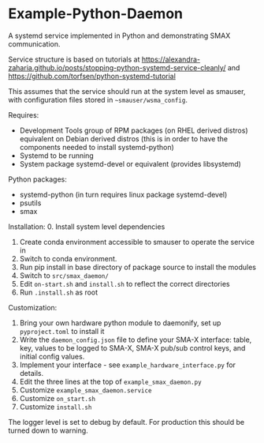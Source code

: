# Example-Python-Daemon

A systemd service implemented in Python and demonstrating SMAX communication.

Service structure is based on tutorials at https://alexandra-zaharia.github.io/posts/stopping-python-systemd-service-cleanly/ and https://github.com/torfsen/python-systemd-tutorial

This assumes that the service should run at the system level as smauser, with configuration files stored in `~smauser/wsma_config`.

Requires:
* Development Tools group of RPM packages (on RHEL derived distros)
    equivalent on Debian derived distros
    (this is in order to have the components needed to install systemd-python)
* Systemd to be running
* System package systemd-devel or equivalent (provides libsystemd)

Python packages:
* systemd-python (in turn requires linux package systemd-devel)
* psutils
* smax

Installation:
0. Install system level dependencies
1. Create conda environment accessible to smauser to operate the service in
2. Switch to conda environment.
3. Run pip install in base directory of package source to install the modules
4. Switch to `src/smax_daemon/`
5. Edit `on-start.sh` and `install.sh` to reflect the correct directories
6. Run `.install.sh` as root

Customization:
1. Bring your own hardware python module to daemonify, set up `pyproject.toml` to install it
2. Write the `daemon_config.json` file to define your SMA-X interface:
    table, key, values to be logged to SMA-X, SMA-X pub/sub control keys, and initial config values.
3. Implement your interface - see `example_hardware_interface.py` for details.
4. Edit the three lines at the top of `example_smax_daemon.py`
5. Customize `example_smax_daemon.service`
6. Customize `on_start.sh`
7. Customize `install.sh`

The logger level is set to debug by default. For production this should be turned down to warning.
